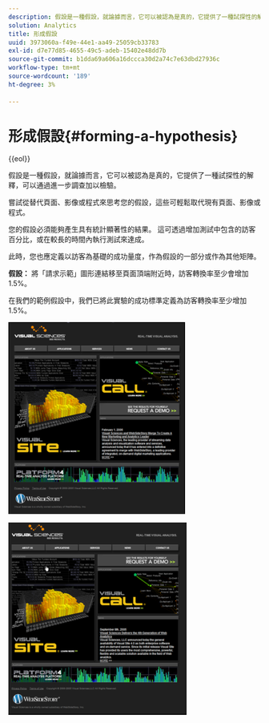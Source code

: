 ```yaml
---
description: 假設是一種假設，就論據而言，它可以被認為是真的，它提供了一種試探性的解釋，可以通過進一步調查加以檢驗。
solution: Analytics
title: 形成假設
uuid: 3973060a-f49e-44e1-aa49-25059cb33783
exl-id: d7e77d85-4655-49c5-adeb-15402e48dd7b
source-git-commit: b1dda69a606a16dccca30d2a74c7e63dbd27936c
workflow-type: tm+mt
source-wordcount: '189'
ht-degree: 3%

---
```


# 形成假設{#forming-a-hypothesis}

{{eol}}

假設是一種假設，就論據而言，它可以被認為是真的，它提供了一種試探性的解釋，可以通過進一步調查加以檢驗。

嘗試從替代頁面、影像或程式來思考您的假設，這些可輕鬆取代現有頁面、影像或程式。

您的假設必須能夠產生具有統計顯著性的結果。 這可透過增加測試中包含的訪客百分比，或在較長的時間內執行測試來達成。

此時，您也應定義以訪客為基礎的成功量度，作為假設的一部分或作為其他矩陣。

**假設：** 將「請求示範」圖形連結移至頁面頂端附近時，訪客轉換率至少會增加1.5%。

在我們的範例假設中，我們已將此實驗的成功標準定義為訪客轉換率至少增加1.5%。

![](assets/ControlPage.png)

![](assets/TestPage.png)
